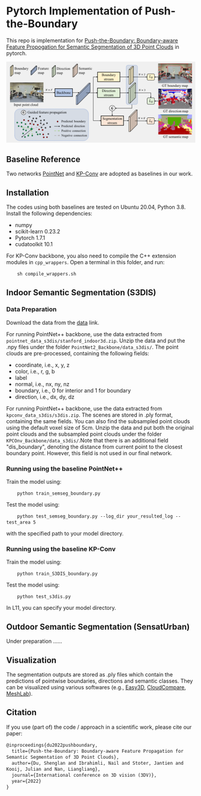 # Pytorch Implementation of Push-the-Boundary

This repo is implementation for [Push-the-Boundary: Boundary-aware Feature Propogation for Semantic Segmentation of 3D Point Clouds](https://arxiv.org/pdf/2212.12402.pdf) in pytorch.

![overview](img/overview.png)

## Baseline Reference
Two networks [PointNet](https://github.com/yanx27/Pointnet_Pointnet2_pytorch) and [KP-Conv](https://github.com/HuguesTHOMAS/KPConv-PyTorch) are adopted as baselines in our work. 

## Installation
The codes using both baselines are tested on Ubuntu 20.04, Python 3.8. Install the following dependencies:
- numpy
- scikit-learn 0.23.2
- Pytorch 1.7.1
- cudatoolkit 10.1

For KP-Conv backbone, you also need to compile the C++ extension modules in `cpp_wrappers`. Open a terminal in this folder, and run:

        sh compile_wrappers.sh


## Indoor Semantic Segmentation (S3DIS)
### Data Preparation
Download the data from the [data](https://surfdrive.surf.nl/files/index.php/s/ku7ZExu9R5oDSlJ) link.

For running PointNet++ backbone, use the data extracted from `pointnet_data_s3dis/stanford_indoor3d.zip`. Unzip the data and put the .npy files under the folder `PointNet2_Backbone/data_s3dis/`. The point clouds are pre-processed, containing the following fields:
- coordinate, i.e., x, y, z
- color, i.e., r, g, b
- label
- normal, i.e., nx, ny, nz
- boundary, i.e., 0 for interior and 1 for boundary
- direction, i.e., dx, dy, dz

For running PointNet++ backbone, use the data extracted from `kpconv_data_s3dis/s3dis.zip`. The scenes are stored in .ply format, containing the same fields. You can also find the subsampled point clouds using the default voxel size of 5cm. Unzip the data and put both the original point clouds and the subsampled point clouds under the folder `KPCOnv_Backbone/data_s3dis/`.Note that there is an additional field "dis_boundary", denoting the distance from current point to the closest boundary point. However, this field is not used in our final network.

### Running using the baseline PointNet++
Train the model using:

        python train_semseg_boundary.py

Test the model using:

        python test_semseg_boundary.py --log_dir your_resulted_log --test_area 5

with the specified path to your model directory.

### Running using the baseline KP-Conv
Train the model using:

        python train_S3DIS_boundary.py

Test the model using:

        python test_s3dis.py

In L11, you can specify your model directory.

## Outdoor Semantic Segmentation (SensatUrban)
Under preparation ......

## Visualization
The segmentation outputs are stored as .ply files which contain the predictions of pointwise boundaries, directions and semantic classes. They can be visualized using various softwares (e.g., [Easy3D](https://github.com/LiangliangNan/Easy3D), [CloudCompare](https://www.danielgm.net/cc/), [MeshLab](https://www.meshlab.net/)).

## Citation
If you use (part of) the code / approach in a scientific work, please cite our paper:
```
@inproceedings{du2022pushboundary,
  title={Push-the-Boundary: Boundary-aware Feature Propagation for Semantic Segmentation of 3D Point Clouds},
  author={Du, Shenglan and Ibrahimli, Nail and Stoter, Jantien and Kooij, Julian and Nan, Liangliang},
  journal={International conference on 3D vision (3DV)},
  year={2022}
}
```

